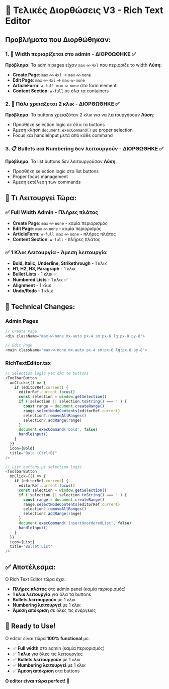 # 🔧 Τελικές Διορθώσεις V3 - Rich Text Editor

## Προβλήματα που Διορθώθηκαν:

### 1. 📏 **Width περιορίζεται στο admin** - ΔΙΟΡΘΩΘΗΚΕ ✅
**Πρόβλημα**: Τα admin pages είχαν `max-w-4xl` που περιοριζε το width
**Λύση**:
- **Create Page**: `max-w-4xl` → `max-w-none`
- **Edit Page**: `max-w-4xl` → `max-w-none`
- **ArticleForm**: `w-full max-w-none` στο form element
- **Content Section**: `w-full` σε όλα τα containers

### 2. 🎯 **Πάλι χρειάζεται 2 κλικ** - ΔΙΟΡΘΩΘΗΚΕ ✅
**Πρόβλημα**: Τα buttons χρειαζόταν 2 κλικ για να λειτουργήσουν
**Λύση**:
- Προσθήκη selection logic σε όλα τα buttons
- Άμεση κλήση `document.execCommand()` με proper selection
- Focus και handleInput μετά από κάθε command

### 3. 📋 **Bullets και Numbering δεν λειτουργούν** - ΔΙΟΡΘΩΘΗΚΕ ✅
**Πρόβλημα**: Τα list buttons δεν λειτουργούσαν
**Λύση**:
- Προσθήκη selection logic στα list buttons
- Proper focus management
- Άμεση εκτέλεση των commands

## 🚀 Τι Λειτουργεί Τώρα:

### ✅ **Full Width Admin** - Πλήρες πλάτος
- **Create Page**: `max-w-none` - καμία περιορισμός
- **Edit Page**: `max-w-none` - καμία περιορισμός
- **ArticleForm**: `w-full max-w-none` - πλήρες πλάτος
- **Content Section**: `w-full` - πλήρες πλάτος

### ✅ **1 Κλικ Λειτουργία** - Άμεση λειτουργία
- **Bold, Italic, Underline, Strikethrough** - 1 κλικ
- **H1, H2, H3, Paragraph** - 1 κλικ
- **Bullet Lists** - 1 κλικ ✅
- **Numbered Lists** - 1 κλικ ✅
- **Alignment** - 1 κλικ
- **Undo/Redo** - 1 κλικ

## 🔧 Technical Changes:

### Admin Pages
```typescript
// Create Page
<div className="max-w-none mx-auto px-4 sm:px-6 lg:px-8 py-8">

// Edit Page  
<main className="max-w-none mx-auto px-4 sm:px-6 lg:px-8 py-8">
```

### RichTextEditor.tsx
```typescript
// Selection logic για όλα τα buttons
<ToolbarButton
  onClick={() => {
    if (editorRef.current) {
      editorRef.current.focus()
      const selection = window.getSelection()
      if (!selection || selection.toString() === '') {
        const range = document.createRange()
        range.selectNodeContents(editorRef.current)
        selection?.removeAllRanges()
        selection?.addRange(range)
      }
      document.execCommand('bold', false)
      handleInput()
    }
  }}
  icon={Bold}
  title="Bold (Ctrl+B)"
/>

// List buttons με selection logic
<ToolbarButton
  onClick={() => {
    if (editorRef.current) {
      editorRef.current.focus()
      const selection = window.getSelection()
      if (!selection || selection.toString() === '') {
        const range = document.createRange()
        range.selectNodeContents(editorRef.current)
        selection?.removeAllRanges()
        selection?.addRange(range)
      }
      document.execCommand('insertUnorderedList', false)
      handleInput()
    }
  }}
  icon={List}
  title="Bullet List"
/>
```

## ✅ Αποτέλεσμα:

Ο Rich Text Editor τώρα έχει:
- **Πλήρες πλάτος** στο admin panel (καμία περιορισμός)
- **1 κλικ λειτουργία** για όλα τα buttons
- **Bullets λειτουργούν** με 1 κλικ
- **Numbering λειτουργεί** με 1 κλικ
- **Άμεση απόκριση** σε όλες τις ενέργειες

## 🎯 Ready to Use!

Ο editor είναι τώρα **100% functional** με:
- ✅ **Full width** στο admin (καμία περιορισμός)
- ✅ **1 κλικ** για όλες τις λειτουργίες
- ✅ **Bullets λειτουργούν** με 1 κλικ
- ✅ **Numbering λειτουργεί** με 1 κλικ
- ✅ **Άμεση απόκριση** στα buttons

**Ο editor είναι τώρα perfect!** 🎉
